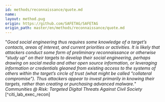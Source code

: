 ```yaml
---
id: methods/reconnaissance/quote.md
name: 
layout: method.pug
origin: https://github.com/SAFETAG/SAFETAG
origin_path: master/en/methods/reconnaissance/quote.md
---
```

"*Good social engineering thus requires some knowledge of a target’s contacts, areas of interest, and current priorities or activities. It is likely that attackers conduct some form of preliminary reconnaissance or otherwise “study up” on their targets to develop their social engineering, perhaps drawing on social media and other open source information, or leveraging information or credentials gleaned from existing access to the systems of others within the target’s circle of trust (what might be called “collateral compromise”). Thus attackers appear to invest primarily in knowing their targets, rather than creating or purchasing advanced malware.*" _Communities @ Risk: Targeted Digital Threats Against Civil Society_ [^citi_lab_exec_recon]



